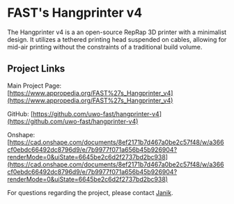 # FAST's Hangprinter v4

The Hangprinter v4 is a an open-source RepRap 3D printer with a minimalist design. It utilizes a tethered printing head suspended on cables, allowing for mid-air printing without the constraints of a traditional build volume.

## Project Links

Main Project Page:
[https://www.appropedia.org/FAST%27s_Hangprinter_v4](https://www.appropedia.org/FAST%27s_Hangprinter_v4)

GitHub:
[https://github.com/uwo-fast/hangprinter-v4](https://github.com/uwo-fast/hangprinter-v4)

Onshape:
[https://cad.onshape.com/documents/8ef2171b7d467a0be2c57f48/w/a366cf0ebdc66492dc8796d9/e/7b9977f071a656b45b926904?renderMode=0&uiState=6645be2c6d2f2737bd2bc938](https://cad.onshape.com/documents/8ef2171b7d467a0be2c57f48/w/a366cf0ebdc66492dc8796d9/e/7b9977f071a656b45b926904?renderMode=0&uiState=6645be2c6d2f2737bd2bc938)

For questions regarding the project, please contact [Janik](https://www.appropedia.org/User:Janik).
